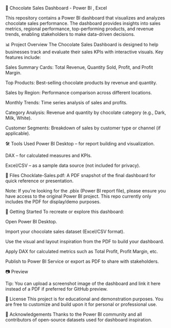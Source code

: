 
🍫 Chocolate Sales Dashboard - Power BI , Excel

This repository contains a Power BI dashboard that visualizes and analyzes chocolate sales performance. The dashboard provides insights into sales metrics, regional performance, top-performing products, and revenue trends, enabling stakeholders to make data-driven decisions.

📊 Project Overview
The Chocolate Sales Dashboard is designed to help businesses track and evaluate their sales KPIs with interactive visuals. Key features include:

Sales Summary Cards: Total Revenue, Quantity Sold, Profit, and Profit Margin.

Top Products: Best-selling chocolate products by revenue and quantity.

Sales by Region: Performance comparison across different locations.

Monthly Trends: Time series analysis of sales and profits.

Category Analysis: Revenue and quantity by chocolate category (e.g., Dark, Milk, White).

Customer Segments: Breakdown of sales by customer type or channel (if applicable).

🛠️ Tools Used
Power BI Desktop – for report building and visualization.

DAX – for calculated measures and KPIs.

Excel/CSV – as a sample data source (not included for privacy).

📁 Files
Chocklate-Sales.pdf: A PDF snapshot of the final dashboard for quick reference or presentation.

Note: If you're looking for the .pbix (Power BI report file), please ensure you have access to the original Power BI project. This repo currently only includes the PDF for display/demo purposes.

🚀 Getting Started
To recreate or explore this dashboard:

Open Power BI Desktop.

Import your chocolate sales dataset (Excel/CSV format).

Use the visual and layout inspiration from the PDF to build your dashboard.

Apply DAX for calculated metrics such as Total Profit, Profit Margin, etc.

Publish to Power BI Service or export as PDF to share with stakeholders.

📷 Preview

Tip: You can upload a screenshot image of the dashboard and link it here instead of a PDF if preferred for GitHub preview.

📌 License
This project is for educational and demonstration purposes. You are free to customize and build upon it for personal or professional use.

🙌 Acknowledgements
Thanks to the Power BI community and all contributors of open-source datasets used for dashboard inspiration.

